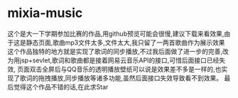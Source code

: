 # mixia-music
这个是大一下学期参加比赛的作品,用github预览可能会很慢,建议下载来看效果,由于这是静态页面,歌曲mp3文件太多,文件太大,我只留了一两首歌曲作为展示效果
这个作品独特的地方就是实现了歌词的同步播放,不过我后面做了进一步的完善,改为用jsp+sevlet,歌词和歌曲都是接着网易云音乐API的接口,可惜后面接口已经失效,
页面双击全屏后与QQ音乐的透明播放壁纸可以说是效果差不多是一样的,也实现了歌词的拖拽播放,同步播放等诸多功能,虽然后面接口失效导致看不到效果。
最后觉得这个作品不错的话,在此求Star
